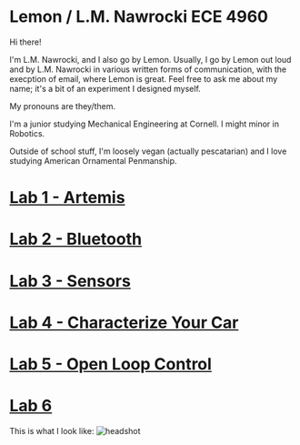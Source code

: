 <h1>Lemon / L.M. Nawrocki ECE 4960</h1>
<p>Hi there! </p>
<p>I'm L.M. Nawrocki, and I also go by Lemon. Usually, I go by Lemon out loud and by L.M. Nawrocki in various written forms of communication, with the execption of email, where Lemon is great. Feel free to ask me about my name; it's a bit of an experiment I designed myself. </p>
<p>My pronouns are they/them.</p>
<p> I'm a junior studying Mechanical Engineering at Cornell. I might minor in Robotics.</p>
<p> Outside of school stuff, I'm loosely vegan (actually pescatarian) and I love studying American Ornamental Penmanship.</p>


# [Lab 1 - Artemis](https://lmnawrocki.github.io/lab1/)
# [Lab 2 -  Bluetooth](https://lmnawrocki.github.io/lab2/)
# [Lab 3 -  Sensors](https://lmnawrocki.github.io/lab3/)
# [Lab 4 - Characterize Your Car](https://lmnawrocki.github.io/lab4)
# [Lab 5 - Open Loop Control](https://lmnawrocki.github.io/lab5)
# [Lab 6](https://lmnawrocki.github.io/lab6)

This is what I look like:
![headshot](/images/lmn68_headshot.jpg)